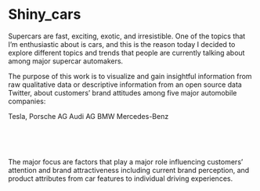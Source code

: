 # Shiny_cars

Supercars are fast, exciting, exotic, and irresistible. One of the topics that I’m enthusiastic about is cars, and this is the reason today I decided to explore different topics and trends that people are currently talking about among major supercar automakers.

The purpose of this work is to visualize and gain insightful information from raw qualitative data or descriptive information from an open source data Twitter, about customers’ brand attitudes among five major automobile companies:

Tesla,
Porsche AG
Audi AG
BMW
Mercedes-Benz


 

 


The major focus are factors that play a major role influencing customers’ attention and brand attractiveness including current brand perception, and product attributes from car features to individual driving experiences.

